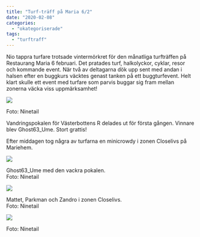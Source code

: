 ```yaml
---
title: "Turf-träff på Maria 6/2"
date: "2020-02-08"
categories: 
  - "okategoriserade"
tags: 
  - "turftraff"
---
```


Nio tappra turfare trotsade vintermörkret för den månatliga turfträffen på Restaurang Maria 6 februari. Det pratades turf, halkolyckor, cyklar, resor och kommande event. När två av deltagarna dök upp sent med andan i halsen efter en buggkurs väcktes genast tanken på ett buggturfevent. Helt klart skulle ett event med turfare som parvis buggar sig fram mellan zonerna väcka viss uppmärksamhet!

![](https://turfvasterbotten.files.wordpress.com/2020/02/84760779_204525080689532_5627124086585950208_n.jpg?w=1024)

Foto: Ninetail

Vandringspokalen för Västerbottens R delades ut för första gången. Vinnare blev Ghost63\_Ume. Stort grattis!

Efter middagen tog några av turfarna en minicrowdy i zonen Closelivs på Mariehem.

![](https://turfvasterbotten.files.wordpress.com/2020/02/83032884_518741008754210_1831280918648586240_n.jpg?w=768)

Ghost63\_Ume med den vackra pokalen.  
Foto: Ninetail

![](https://turfvasterbotten.files.wordpress.com/2020/02/84356590_1019677541748924_211028729848135680_n.jpg?w=1024)

Mattet, Parkman och Zandro i zonen Closelivs.  
Foto: Ninetail

![](https://turfvasterbotten.files.wordpress.com/2020/02/85048850_198509671344713_2820128556514803712_n-1.jpg?w=1024)

Foto: Ninetail
